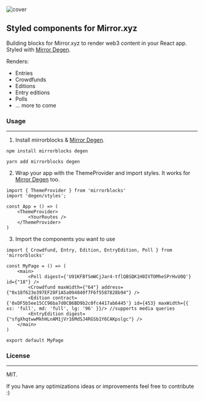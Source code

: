 ![cover](https://user-images.githubusercontent.com/50060130/152374346-7228a4d4-4da1-43fd-a76c-766ba73712ea.png)


## Styled components for Mirror.xyz 
Building blocks for Mirror.xyz to render web3 content in your React app. 
Styled with [Mirror Degen](https://github.com/mirror-xyz/degen).

Renders:
- Entries 
- Crowdfunds
- Editions
- Entry editions 
- Polls 
- ... more to come 

### Usage 
___

1. Install mirrorblocks & [Mirror Degen](https://github.com/mirror-xyz/degen). 
```
npm install mirrorblocks degen
```
```
yarn add mirrorblocks degen
```
2. Wrap your app with the ThemeProvider and import styles. It works for [Mirror Degen](https://github.com/mirror-xyz/degen) too. 
```
import { ThemeProvider } from 'mirrorblocks'
import 'degen/styles';

const App = () => (
    <ThemeProvider>
        <YourRoutes />
    </ThemeProvider>
)
```

3. Import the components you want to use
```
import { Crowdfund, Entry, Edition, EntryEdition, Poll } from 'mirrorblocks'

const MyPage = () => (
    <main>
        <Poll digest={'U91KFBfSmWCjJar4-tflQBSQK1H0IVTOMheSPrHvU0Q'} id={"18"} />
        <Crowdfund maxWidth={"64"} address={"0x18f623e397EF28F1A5a094840f7F6f5587828b94"} />
        <Edition contract={'0xDF5b5ee15CC96ba7d0CB6BD9b2c0fc4417ab6445'} id={453} maxWidth={{ xs: 'full', md: 'full', lg: '96' }}/> //supports media queries
        <EntryEdition digest={"sfgXhqtwwMkhHLnAM1jVr16MdSJ4RGSb1Y6CAKpslgc"} />
    </main>
)

export default MyPage
```

### License
___

MIT.

If you have any optimizations ideas or improvements feel free to contribute :) 

